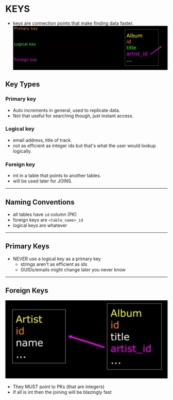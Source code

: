 # KEYS

- keys are connection points that make finding data faster.
  ![](images/firefox_qYjUCwFENg.png)

## Key Types

### Primary key

- Auto increments in general, used to replicate data.
- Not that useful for searching though, just instant access.

### Logical key

- email address, title of track.
- not as efficient as integer ids but that's what the user would lookup logically.

### Foreign key

- int in a table that points to another tables.
- will be used later for JOINS.

---

## Naming Conventions

- all tables have `id` column (PK)
- foreign keys are `<table_name>_id`
- logical keys are whatever

---

## Primary Keys

- NEVER use a logical key as a primary key
  - strings aren't as efficient as ids
  - GUIDs/emails might change later you never know

---

## Foreign Keys

![](images/firefox_cyrGaPwUts.png)

- They MUST point to PKs (that are integers)
- if all is int then the joining will be blazingly fast
